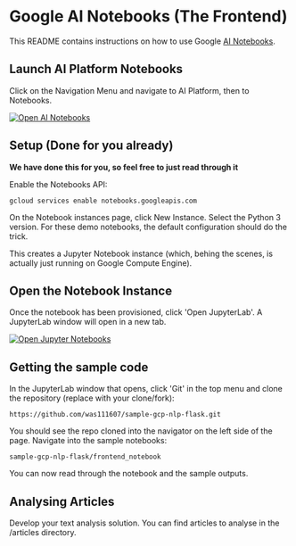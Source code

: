 # Google AI Notebooks (The Frontend)

This README contains instructions on how to use Google [AI Notebooks](https://cloud.google.com/ai-platform-notebooks).

## Launch AI Platform Notebooks 

Click on the Navigation Menu and navigate to AI Platform, then to Notebooks.

[![Open AI Notebooks][notebook_img]][notebook_link]

[notebook_img]: https://cdn.qwiklabs.com/fnUEPKKDGG4Xw1nbWJRpVfg02LTmJLOrel2Ny42JQVk%3D
[notebook_link]: https://console.cloud.google.com/ai-platform/notebooks/list

## Setup (Done for you already)
**We have done this for you, so feel free to just read through it**

Enable the Notebooks API:

    gcloud services enable notebooks.googleapis.com

On the Notebook instances page, click New Instance. Select the Python 3 version. 
For these demo notebooks, the default configuration should do the trick.

This creates a Jupyter Notebook instance (which, behing the scenes, is actually just running on Google Compute Engine). 


## Open the Notebook Instance
Once the notebook has been provisioned, click 'Open JupyterLab'. A JupyterLab window will open in a new tab. 

[![Open Jupyter Notebooks][jupyter_img]][jupyter_link]

[jupyter_img]: https://cdn.qwiklabs.com/fowDLNZLw1WB1zkF9BBSwzNvjBnZyducp45ui%2FBkXTg%3D
[jupyter_link]: https://console.cloud.google.com/ai-platform/notebooks/list


## Getting the sample code

In the JupyterLab window that opens, click 'Git' in the top menu and clone the repository (replace with your clone/fork):

    https://github.com/was111607/sample-gcp-nlp-flask.git

You should see the repo cloned into the navigator on the left side of the page. Navigate into the sample notebooks:

    sample-gcp-nlp-flask/frontend_notebook
    
You can now read through the notebook and the sample outputs.

## Analysing Articles

Develop your text analysis solution. You can find articles to analyse in the /articles directory.


